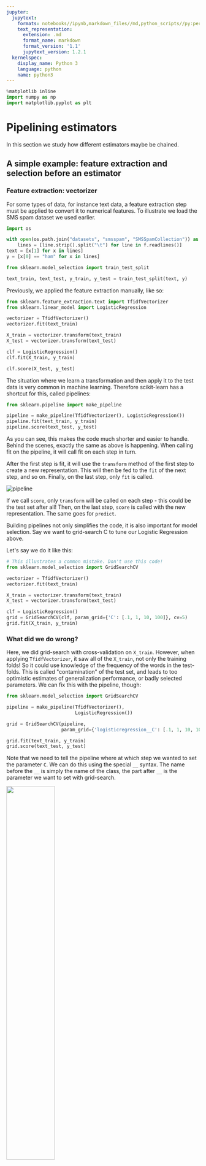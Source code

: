 ```yaml
---
jupyter:
  jupytext:
    formats: notebooks//ipynb,markdown_files//md,python_scripts//py:percent
    text_representation:
      extension: .md
      format_name: markdown
      format_version: '1.1'
      jupytext_version: 1.2.1
  kernelspec:
    display_name: Python 3
    language: python
    name: python3
---
```


```python deletable=true editable=true
%matplotlib inline
import numpy as np
import matplotlib.pyplot as plt
```

<!-- #region {"deletable": true, "editable": true} -->
# Pipelining estimators
<!-- #endregion -->

<!-- #region {"deletable": true, "editable": true} -->
In this section we study how different estimators maybe be chained.
<!-- #endregion -->

<!-- #region {"deletable": true, "editable": true} -->
## A simple example: feature extraction and selection before an estimator
<!-- #endregion -->

<!-- #region {"deletable": true, "editable": true} -->
### Feature extraction: vectorizer
<!-- #endregion -->

<!-- #region {"deletable": true, "editable": true} -->
For some types of data, for instance text data, a feature extraction step must be applied to convert it to numerical features.
To illustrate we load the SMS spam dataset we used earlier.
<!-- #endregion -->

```python deletable=true editable=true
import os

with open(os.path.join("datasets", "smsspam", "SMSSpamCollection")) as f:
    lines = [line.strip().split("\t") for line in f.readlines()]
text = [x[1] for x in lines]
y = [x[0] == "ham" for x in lines]
```

```python deletable=true editable=true
from sklearn.model_selection import train_test_split

text_train, text_test, y_train, y_test = train_test_split(text, y)
```

<!-- #region {"deletable": true, "editable": true} -->
Previously, we applied the feature extraction manually, like so:
<!-- #endregion -->

```python deletable=true editable=true
from sklearn.feature_extraction.text import TfidfVectorizer
from sklearn.linear_model import LogisticRegression

vectorizer = TfidfVectorizer()
vectorizer.fit(text_train)

X_train = vectorizer.transform(text_train)
X_test = vectorizer.transform(text_test)

clf = LogisticRegression()
clf.fit(X_train, y_train)

clf.score(X_test, y_test)
```

<!-- #region {"deletable": true, "editable": true} -->
The situation where we learn a transformation and then apply it to the test data is very common in machine learning.
Therefore scikit-learn has a shortcut for this, called pipelines:
<!-- #endregion -->

```python deletable=true editable=true
from sklearn.pipeline import make_pipeline

pipeline = make_pipeline(TfidfVectorizer(), LogisticRegression())
pipeline.fit(text_train, y_train)
pipeline.score(text_test, y_test)
```

<!-- #region {"deletable": true, "editable": true} -->
As you can see, this makes the code much shorter and easier to handle. Behind the scenes, exactly the same as above is happening. When calling fit on the pipeline, it will call fit on each step in turn.

After the first step is fit, it will use the ``transform`` method of the first step to create a new representation.
This will then be fed to the ``fit`` of the next step, and so on.
Finally, on the last step, only ``fit`` is called.

![pipeline](figures/pipeline.svg)

If we call ``score``, only ``transform`` will be called on each step - this could be the test set after all! Then, on the last step, ``score`` is called with the new representation. The same goes for ``predict``.
<!-- #endregion -->

<!-- #region {"deletable": true, "editable": true} -->
Building pipelines not only simplifies the code, it is also important for model selection.
Say we want to grid-search C to tune our Logistic Regression above.

Let's say we do it like this:
<!-- #endregion -->

```python deletable=true editable=true
# This illustrates a common mistake. Don't use this code!
from sklearn.model_selection import GridSearchCV

vectorizer = TfidfVectorizer()
vectorizer.fit(text_train)

X_train = vectorizer.transform(text_train)
X_test = vectorizer.transform(text_test)

clf = LogisticRegression()
grid = GridSearchCV(clf, param_grid={'C': [.1, 1, 10, 100]}, cv=5)
grid.fit(X_train, y_train)
```

<!-- #region {"deletable": true, "editable": true} -->
### What did we do wrong?
<!-- #endregion -->

<!-- #region {"deletable": true, "editable": true} -->
Here, we did grid-search with cross-validation on ``X_train``. However, when applying ``TfidfVectorizer``, it saw all of the ``X_train``,
not only the training folds! So it could use knowledge of the frequency of the words in the test-folds. This is called "contamination" of the test set, and leads to too optimistic estimates of generalization performance, or badly selected parameters.
We can fix this with the pipeline, though:
<!-- #endregion -->

```python deletable=true editable=true
from sklearn.model_selection import GridSearchCV

pipeline = make_pipeline(TfidfVectorizer(), 
                         LogisticRegression())

grid = GridSearchCV(pipeline,
                    param_grid={'logisticregression__C': [.1, 1, 10, 100]}, cv=5)

grid.fit(text_train, y_train)
grid.score(text_test, y_test)
```

<!-- #region {"deletable": true, "editable": true} -->
Note that we need to tell the pipeline where at which step we wanted to set the parameter ``C``.
We can do this using the special ``__`` syntax. The name before the ``__`` is simply the name of the class, the part after ``__`` is the parameter we want to set with grid-search.
<!-- #endregion -->

<!-- #region {"deletable": true, "editable": true} -->
<img src="figures/pipeline_cross_validation.svg" width="50%">
<!-- #endregion -->

<!-- #region {"deletable": true, "editable": true} -->
Another benefit of using pipelines is that we can now also search over parameters of the feature extraction with ``GridSearchCV``:
<!-- #endregion -->

```python deletable=true editable=true
from sklearn.model_selection import GridSearchCV

pipeline = make_pipeline(TfidfVectorizer(), LogisticRegression())

params = {'logisticregression__C': [.1, 1, 10, 100],
          "tfidfvectorizer__ngram_range": [(1, 1), (1, 2), (2, 2)]}
grid = GridSearchCV(pipeline, param_grid=params, cv=5)
grid.fit(text_train, y_train)
print(grid.best_params_)
grid.score(text_test, y_test)
```

<!-- #region {"deletable": true, "editable": true} -->
<div class="alert alert-success">
    <b>EXERCISE</b>:
     <ul>
      <li>
      Create a pipeline out of a StandardScaler and Ridge regression and apply it to the Boston housing dataset (load using ``sklearn.datasets.load_boston``). Try adding the ``sklearn.preprocessing.PolynomialFeatures`` transformer as a second preprocessing step, and grid-search the degree of the polynomials (try 1, 2 and 3).
      </li>
    </ul>
</div>
<!-- #endregion -->

```python deletable=true editable=true
# %load solutions/15A_ridge_grid.py
```
